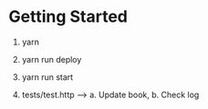 # Getting Started

1. yarn

2. yarn run deploy

3. yarn run start

4. tests/test.http -->
   a. Update book, 
   b. Check log
